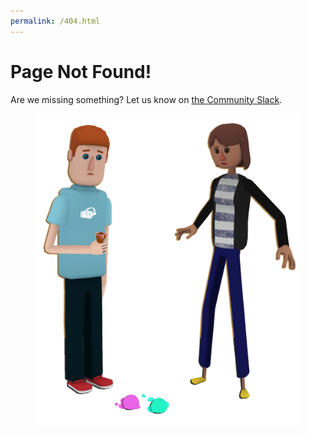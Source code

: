 ```yaml
---
permalink: /404.html
---
```

<h1 class="centered">Page Not Found!</h1>

<p class="centered">
Are we missing something? Let us know on <a href="/slack">the Community Slack</a>.
<figure>
<img src="assets/images/icecreamdrop.png" />
</figure>
</p>


